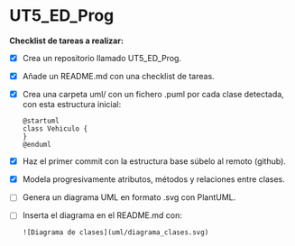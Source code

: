 # UT5_ED_Prog

**Checklist de tareas a realizar:**

- [x] Crea un repositorio llamado UT5_ED_Prog.

- [x] Añade un README.md con una checklist de tareas.

- [x] Crea una carpeta uml/ con un fichero .puml por cada clase detectada, con esta estructura inicial:

      @startuml
      class Vehiculo {
      }
      @enduml

- [x] Haz el primer commit con la estructura base súbelo al remoto (github).

- [x] Modela progresivamente atributos, métodos y relaciones entre clases.

- [ ] Genera un diagrama UML en formato .svg con PlantUML.

- [ ] Inserta el diagrama en el README.md con:

      ![Diagrama de clases](uml/diagrama_clases.svg)
